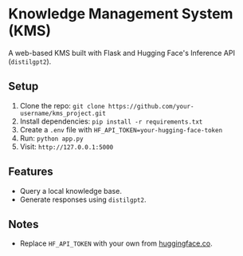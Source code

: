 # Knowledge Management System (KMS)

A web-based KMS built with Flask and Hugging Face's Inference API (`distilgpt2`).

## Setup
1. Clone the repo: `git clone https://github.com/your-username/kms_project.git`
2. Install dependencies: `pip install -r requirements.txt`
3. Create a `.env` file with `HF_API_TOKEN=your-hugging-face-token`
4. Run: `python app.py`
5. Visit: `http://127.0.0.1:5000`

## Features
- Query a local knowledge base.
- Generate responses using `distilgpt2`.

## Notes
- Replace `HF_API_TOKEN` with your own from [huggingface.co](https://huggingface.co).
